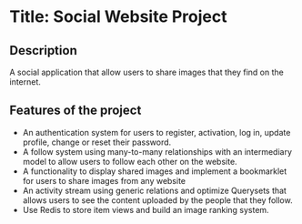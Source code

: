 # Title: Social Website Project

## Description

A social application that allow users to share images that they find on the internet.

## Features of the project

-   An authentication system for users to register, activation, log in, update profile, change or reset their password.
-   A follow system using many-to-many relationships with an intermediary model to allow users to follow each other on the website.
-   A functionality to display shared images and implement a bookmarklet for users to share images from any website
-   An activity stream using generic relations and optimize Querysets that allows users to see the content uploaded by the
    people that they follow.
-   Use Redis to store item views and build an image ranking system.

